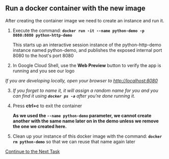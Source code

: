 ## Run a docker container with the new image
After creating the container image we need to create an instance and run it.

1. Execute the command: 
 **`docker run -it --name python-demo -p 8080:8080 python-http-demo`** 
 
    This starts up an interactive session instance of the python-http-demo instance named python-demo, and publishes the exposed internal port 8080 to the host's port 8080
    
2. In Google Cloud Shell, use the **Web Preview** button to verify the app is running and you see our logo

_If you are developing locally, open your browser to <http://localhost:8080>_

3. *If you forget to name it, it will assign a random name for you and you can find it using **`docker ps -a`** after you're done running it.*
4. Press **ctrl+c** to exit the container
 
    **As we used the `--name python-demo` parameter, we cannot create another with the same name later on in the demo unless we remove the one we created here.**
 5. Clean up your instance of this docker image with the command: 
 **`docker rm python-demo`** so that we can reuse that name again later

[Continue to the Next Task](https://github.com/Burwood/containers101/blob/master/containers_lab/task_7.md)
